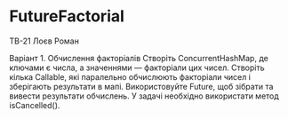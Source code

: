 # FutureFactorial

ТВ-21 Лоєв Роман

Варіант 1. Обчислення факторіалів
Створіть ConcurrentHashMap, де ключами є числа, а значеннями —
факторіали цих чисел. Створіть кілька Callable, які паралельно обчислюють
факторіали чисел і зберігають результати в мапі.
Використовуйте Future, щоб зібрати та вивести результати обчислень.
У задачі необхідно використати метод isCancelled().
